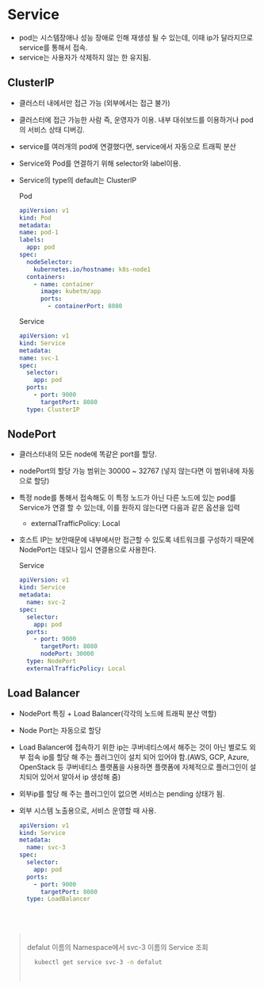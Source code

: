 # Service

- pod는 시스템장애나 성능 장애로 인해 재생성 될 수 있는데, 이때 ip가 달라지므로 service를 통해서 접속.
- service는 사용자가 삭제하지 않는 한 유지됨.

## ClusterIP

- 클러스터 내에서만 접근 가능 (외부에서는 접근 불가)
- 클러스터에 접근 가능한 사람 즉, 운영자가 이용. 내부 대쉬보드를 이용하거나 pod의 서비스 상태 디버깅.
- service를 여러개의 pod에 연결했다면, service에서 자동으로 트래픽 분산
- Service와 Pod를 연결하기 위해 selector와 label이용.
- Service의 type의 default는 ClusterIP

  Pod

  ```yaml
  apiVersion: v1
  kind: Pod
  metadata:
  name: pod-1
  labels:
    app: pod
  spec:
    nodeSelector:
      kubernetes.io/hostname: k8s-node1
    containers:
      - name: container
        image: kubetm/app
        ports:
          - containerPort: 8080
  ```

  Service

  ```yaml
  apiVersion: v1
  kind: Service
  metadata:
  name: svc-1
  spec:
    selector:
      app: pod
    ports:
      - port: 9000
        targetPort: 8080
    type: ClusterIP
  ```

## NodePort

- 클러스터내의 모든 node에 똑같은 port를 할당.
- nodePort의 할당 가능 범위는 30000 ~ 32767 (넣지 않는다면 이 범위내에 자동으로 할당)
- 특정 node를 통해서 접속해도 이 특정 노드가 아닌 다른 노드에 있는 pod를 Service가 연결 할 수 있는데, 이를 원하지 않는다면 다음과 같은 옵션을 입력
  - externalTrafficPolicy: Local
- 호스트 IP는 보안때문에 내부에서만 접근할 수 있도록 네트워크를 구성하기 때문에 NodePort는 데모나 임시 연결용으로 사용한다.

  Service

  ```yaml
  apiVersion: v1
  kind: Service
  metadata:
    name: svc-2
  spec:
    selector:
      app: pod
    ports:
      - port: 9000
        targetPort: 8080
        nodePort: 30000
    type: NodePort
    externalTrafficPolicy: Local
  ```

## Load Balancer

- NodePort 특징 + Load Balancer(각각의 노드에 트래픽 분산 역할)
- Node Port는 자동으로 할당
- Load Balancer에 접속하기 위한 ip는 쿠버네티스에서 해주는 것이 아닌 별로도 외부 접속 ip를 할당 해 주는 플러그인이 설치 되어 있어야 함.(AWS, GCP, Azure, OpenStack 등 쿠버네티스 플랫폼을 사용하면 플랫폼에 자체적으로 플러그인이 설치되어 있어서 알아서 ip 생성해 줌)
- 외부ip를 할당 해 주는 플러그인이 없으면 서비스는 pending 상태가 됨.
- 외부 시스템 노출용으로, 서비스 운영할 때 사용.

  ```yaml
  apiVersion: v1
  kind: Service
  metadata:
    name: svc-3
  spec:
    selector:
      app: pod
    ports:
      - port: 9000
        targetPort: 8080
    type: LoadBalancer
  ```

</br>
</br>

> </br>
> defalut 이름의 Namespace에서 svc-3 이름의 Service 조회
>
> ```sh
>   kubectl get service svc-3 -n defalut
> ```
>
> </br>
